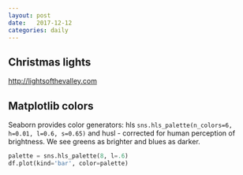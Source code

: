 ```yaml
---
layout: post
date:   2017-12-12
categories: daily
---
```


## Christmas lights
http://lightsofthevalley.com

## Matplotlib colors
Seaborn provides color generators: hls ``sns.hls_palette(n_colors=6, h=0.01, l=0.6, s=0.65)`` and husl - corrected for human perception of brightness. We see greens as brighter and blues as darker.

```python
palette = sns.hls_palette(8, l=.6)
df.plot(kind='bar', color=palette)
```
